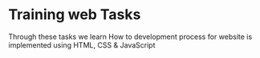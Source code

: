 # Training web Tasks

Through these tasks we learn How to development process for website is implemented using HTML, CSS & JavaScript
